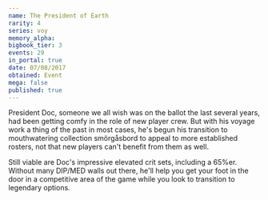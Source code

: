```yaml
---
name: The President of Earth
rarity: 4
series: voy
memory_alpha:
bigbook_tier: 3
events: 29
in_portal: true
date: 07/08/2017
obtained: Event
mega: false
published: true
---
```


President Doc, someone we all wish was on the ballot the last several years, had been getting comfy in the role of new player crew. But with his voyage work a thing of the past in most cases, he's begun his transition to mouthwatering collection smörgåsbord to appeal to more established rosters, not that new players can't benefit from them as well.

Still viable are Doc's impressive elevated crit sets, including a 65%er. Without many DIP/MED walls out there, he'll help you get your foot in the door in a competitive area of the game while you look to transition to legendary options.
